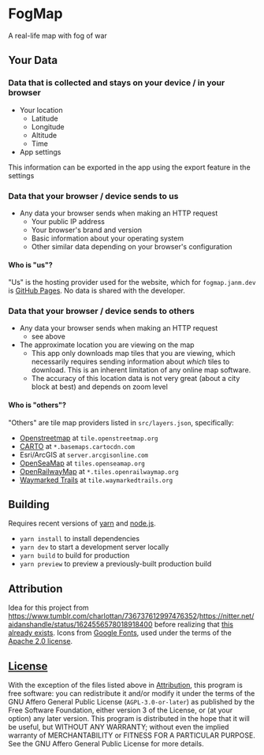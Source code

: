 # FogMap

A real-life map with fog of war

## Your Data

### Data that is collected and stays on your device / in your browser

- Your location
  - Latitude
  - Longitude
  - Altitude
  - Time
- App settings

This information can be exported in the app using the export feature in the settings

### Data that your browser / device sends to us

- Any data your browser sends when making an HTTP request
  - Your public IP address
  - Your browser's brand and version
  - Basic information about your operating system
  - Other similar data depending on your browser's configuration

#### Who is "us"?

"Us" is the hosting provider used for the website, which for `fogmap.janm.dev` is [GitHub Pages](https://pages.github.com/). No data is shared with the developer.

### Data that your browser / device sends to others

- Any data your browser sends when making an HTTP request
  - see above
- The approximate location you are viewing on the map
  - This app only downloads map tiles that you are viewing, which necessarily requires sending information about *which* tiles to download. This is an inherent limitation of any online map software.
  - The accuracy of this location data is not very great (about a city block at best) and depends on zoom level

#### Who is "others"?

"Others" are tile map providers listed in `src/layers.json`, specifically:

- [Openstreetmap](https://www.openstreetmap.org/) at `tile.openstreetmap.org`
- [CARTO](https://carto.com/) at `*.basemaps.cartocdn.com`
- Esri/ArcGIS at `server.arcgisonline.com`
- [OpenSeaMap](https://www.openseamap.org/) at `tiles.openseamap.org`
- [OpenRailwayMap](https://www.openrailwaymap.org/) at `*.tiles.openrailwaymap.org`
- [Waymarked Trails](https://waymarkedtrails.org/) at `tile.waymarkedtrails.org`

## Building

Requires recent versions of [yarn](https://yarnpkg.com/) and [node.js](https://nodejs.org/en).

- `yarn install` to install dependencies
- `yarn dev` to start a development server locally
- `yarn build` to build for production
- `yarn preview` to preview a previously-built production build

## Attribution

Idea for this project from <https://www.tumblr.com/charlottan/736737612997476352>/<https://nitter.net/aidanshandle/status/1624556578018918400> before realizing that [this already exists](https://fogofworld.app/en/).
Icons from [Google Fonts](https://fonts.google.com/icons), used under the terms of the [Apache 2.0 license](https://www.apache.org/licenses/LICENSE-2.0).

## [License](./LICENSE)

With the exception of the files listed above in [Attribution](#attribution), this program is free software: you can redistribute it and/or modify it under the terms of the GNU Affero General Public License (`AGPL-3.0-or-later`) as published by the Free Software Foundation, either version 3 of the License, or (at your option) any later version.
This program is distributed in the hope that it will be useful, but WITHOUT ANY WARRANTY; without even the implied warranty of MERCHANTABILITY or FITNESS FOR A PARTICULAR PURPOSE. See the GNU Affero General Public License for more details.

